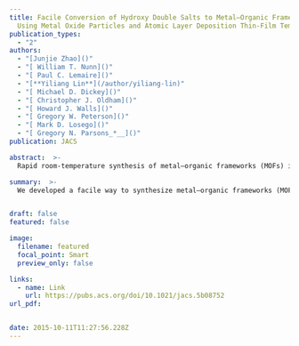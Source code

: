 ```yaml
---
title: Facile Conversion of Hydroxy Double Salts to Metal–Organic Frameworks
  Using Metal Oxide Particles and Atomic Layer Deposition Thin-Film Templates
publication_types:
  - "2"
authors:
  - "[Junjie Zhao]()"
  - "[ William T. Nunn]()"
  - "[ Paul C. Lemaire]()"
  - "[**Yiliang Lin**](/author/yiliang-lin)"
  - "[ Michael D. Dickey]()"
  - "[ Christopher J. Oldham]()"
  - "[ Howard J. Walls]()"
  - "[ Gregory W. Peterson]()"
  - "[ Mark D. Losego]()"
  - "[ Gregory N. Parsons_*__]()"
publication: JACS

abstract:  >-
  Rapid room-temperature synthesis of metal–organic frameworks (MOFs) is highly desired for industrial implementation and commercialization. Here we find that a (Zn,Cu) hydroxy double salt (HDS) intermediate formed in situ from ZnO particles or thin films enables rapid growth (<1 min) of HKUST-1 (Cu3(BTC)2) at room temperature. The space-time-yield reaches >3 × 104 kg·m–3·d–1, at least 1 order of magnitude greater than any prior report. The high anion exchange rate of (Zn,Cu) hydroxy nitrate HDS drives the ultrafast MOF formation. Similarly, we obtained Cu-BDC, ZIF-8, and IRMOF-3 structures from HDSs, demonstrating synthetic generality. Using ZnO thin films deposited via atomic layer deposition, MOF patterns are obtained on pre-patterned surfaces, and dense HKUST-1 coatings are grown onto various form factors, including polymer spheres, silicon wafers, and fibers. Breakthrough tests show that the MOF-functionalized fibers have high adsorption capacity for toxic gases. This rapid synthesis route is also promising for new MOF-based composite materials and applications.

summary:  >-
  We developed a facile way to synthesize metal–organic frameworks (MOFs) rapidly at room-temperature.


draft: false
featured: false

image:
  filename: featured
  focal_point: Smart
  preview_only: false

links:
  - name: Link
    url: https://pubs.acs.org/doi/10.1021/jacs.5b08752
url_pdf: 


date: 2015-10-11T11:27:56.228Z
---
```

